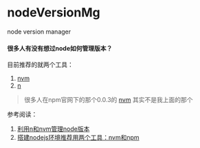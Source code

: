 nodeVersionMg
=============

node version manager


#### 很多人有没有想过node如何管理版本？

目前推荐的就两个工具：

1. [nvm](https://github.com/creationix/nvm)
2. [n](https://github.com/visionmedia/n) 

> 很多人在npm官网下的那个0.0.3的 [nvm](https://www.npmjs.org/package/nvm) 其实不是我上面的那个


参考阅读：

1. [利用n和nvm管理node版本](http://weizhifeng.net/node-version-management-via-n-and-nvm.html)
2. [搭建nodejs环境推荐用两个工具：nvm和npm](http://blog.python100.net/archives/124)